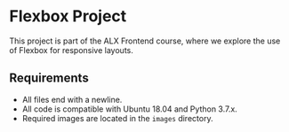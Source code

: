 # Flexbox Project

This project is part of the ALX Frontend course, where we explore the use of Flexbox for responsive layouts.

## Requirements

- All files end with a newline.
- All code is compatible with Ubuntu 18.04 and Python 3.7.x.
- Required images are located in the `images` directory.
